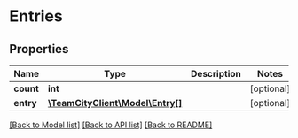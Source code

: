 # Entries

## Properties
Name | Type | Description | Notes
------------ | ------------- | ------------- | -------------
**count** | **int** |  | [optional] 
**entry** | [**\TeamCityClient\Model\Entry[]**](Entry.md) |  | [optional] 

[[Back to Model list]](../README.md#documentation-for-models) [[Back to API list]](../README.md#documentation-for-api-endpoints) [[Back to README]](../README.md)



